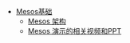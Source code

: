 * [Mesos基础](index.md)
    * [Mesos 架构](Mesos-Architecture.md)
    * [Mesos 演示的相关视频和PPT](Mesos-video.md)
